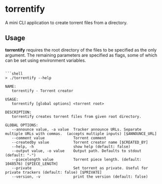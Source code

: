 # torrentify

A mini CLI application to create torrent files from a directory.

## Usage

**torrentify** requires the root directory of the files to be specified as the only argument.
The remaining parameters are specified as flags,
some of which can be set using environment variables.

```

```shell
> ./torrentify --help

NAME:
   torrentify - Torrent creator

USAGE:
   torrentify [global options] <torrent root>

DESCRIPTION:
   torrentify creates torrent files from given root directory.

GLOBAL OPTIONS:
   --announce value, -a value  Tracker announce URLs. Separate multiple URLs with commas.  (accepts multiple inputs) [$ANNOUNCE_URL]
   --comment value             Torrent comment
   --createdby value           Torrent creator name [$CREATED_BY]
   --help, -h                  show help (default: false)
   --output value, -o value    Output path. Defaults to stdout (default: "-")
   --piecelength value         Torrent piece length. (default: 1048576) [$PIECE_LENGTH]
   --private                   Set torrent as private. Useful for private trackers (default: false) [$PRIVATE]
   --version, -v               print the version (default: false)
```
